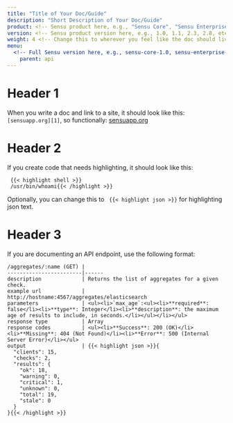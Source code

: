 ```yaml
---
title: "Title of Your Doc/Guide"
description: "Short Description of Your Doc/Guide"
product: <!-- Sensu product here, e.g., "Sensu Core", "Sensu Enterprise", "Plugins" -->
version: <!-- Sensu product version here, e.g., 1.0, 1.1, 2.3, 2.8, etc -->
weight: 4 <!-- Change this to wherever you feel like the doc should live in the nav sidebar -->
menu:
  <!-- Full Sensu version here, e.g., sensu-core-1.0, sensu-enterprise-2.9 -->:
    parent: api
---    
```

# Header 1
When you write a doc and link to a site, it should look like this: `[sensuapp.org][1]`, so functionally: [sensuapp.org][1]

# Header 2
If you create code that needs highlighting, it should look like this:

```
 {{< highlight shell >}}
 /usr/bin/whoami{{< /highlight >}}
```
Optionally, you can change this to ` {{< highlight json >}}` for highlighting json text.

# Header 3
If you are documenting an API endpoint, use the following format:
```
/aggregates/:name (GET) | 
------------------------|------
description             | Returns the list of aggregates for a given check.
example url             | http://hostname:4567/aggregates/elasticsearch
parameters              | <ul><li>`max_age`:<ul><li>**required**: false</li><li>**type**: Integer</li><li>**description**: the maximum age of results to include, in seconds.</li></ul></li></ul>
response type           | Array
response codes          | <ul><li>**Success**: 200 (OK)</li><li>**Missing**: 404 (Not Found)</li><li>**Error**: 500 (Internal Server Error)</li></ul>
output                  | {{< highlight json >}}{
  "clients": 15,
  "checks": 2,
  "results": {
    "ok": 18,
    "warning": 0,
    "critical": 1,
    "unknown": 0,
    "total": 19,
    "stale": 0
  }
}{{< /highlight >}}
```

<!-- Your links should go here. If -->
[1]: http://sensuapp.org
[2]:
[3]: